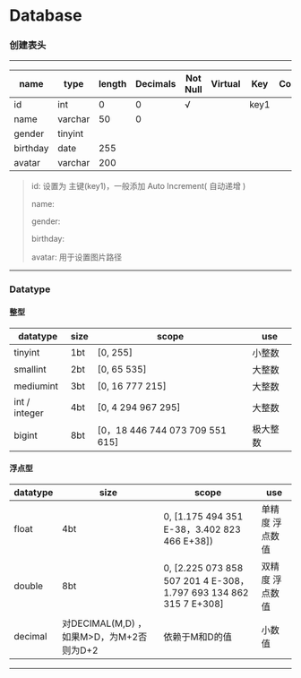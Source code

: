 # Database

### 创建表头

***

<!-- table -->

| name | type | length | Decimals | Not Null | Virtual | Key | Comment |
| ---- | ---- | ------ | -------- | -------- | ------- | --- | ------- |
| id | int | 0 | 0 | √ |  | key1 |
| name | varchar | 50 | 0 |
| gender | tinyint |
| birthday | date | 255 |
| avatar | varchar | 200  |

> id: 设置为 主键(key1)，一般添加 Auto Increment( 自动递增 ) 
> 
> name: 
> 
> gender: 
> 
> birthday: 
> 
> avatar: 用于设置图片路径

***

### Datatype

#### 整型


| datatype | size | scope | use | 
| -------- | ---- | ----- | --- |
| tinyint | 1bt | [0, 255] | 小整数 | 
| smallint | 2bt | [0, 65 535] | 大整数 |
| mediumint | 3bt | [0, 16 777 215] | 大整数 |
| int / integer | 4bt | [0, 4 294 967 295] | 大整数 |
| bigint | 8bt | [0，18 446 744 073 709 551 615] | 极大整数 |


#### 浮点型

| datatype | size | scope | use | 
| -------- | ---- | ----- | --- |
| float | 4bt |  0, [1.175 494 351 E-38，3.402 823 466 E+38]) | 单精度 浮点数值 |
| double | 8bt | 0, [2.225 073 858 507 201 4 E-308，1.797 693 134 862 315 7 E+308] | 双精度 浮点数值 | 
| decimal | 对DECIMAL(M,D) ，如果M>D，为M+2否则为D+2 | 依赖于M和D的值 | 小数值 |





***




































